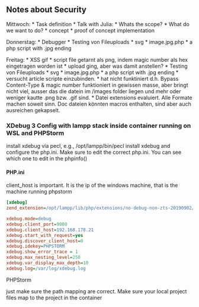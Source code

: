 ## Notes about Security

Mittwoch:
	* Task definition
	* Talk with Julia: 
		* Whats the scope?
		* What do we want to do?
			* concept 
			* proof of concept implementation

Donnerstag: 
	* Debugger
	* Testing von Fileuploads
		* svg
		* image.jpg.php
		* a php script with .jpg ending



Freitag: 
	* XSS gif
	* script file getarnt als png, indem magic number als hex eingetragen worden ist
		* upload ging, aber was damit anstellen?
	* Testing von Fileuploads
		* svg
		* image.jpg.php
		* a php script with .jpg ending
	* versucht article scripte einzubinden.
		* hat nicht funktiniert
	d.h. Bypass Content-Type & magic number funktioniert in gewissen masse, aber bringt nicht viel, ausser das die datein im /images folder liegen und mehr oder weniger kautte .png bzw. .gif sind.
	* Datei extensions evaluiert. Alle Formate machen soweit sinn. Doc dateien könnten macros enthalten, sind aber auch ausreichen gekapselt.
	

### XDebug 3 Config with lampp stack inside container running on WSL and PHPStorm


install xdebug via pecl, e.g., /opt/lampp/bin/pecl install xdebug and configure the php.ini.
Make sure to edit the correct php.ini. You can see which one to edit in the phpinfo()


#### PHP.ini

client_host is important. It is the ip of the windows machine, that is the machine running phpstorm


```ini
[xdebug]
zend_extension=/opt/lampp/lib/php/extensions/no-debug-non-zts-20190902/xdebug.so

xdebug.mode=debug
xdebug.client_port=9000
xdebug.client_host=192.168.178.21
xdebug.start_with_request=yes
xdebug.discover_client_host=0
xdebug.idekey=PHPSTORM
xdebug.show_error_trace = 1
xdebug.max_nesting_level=250
xdebug.var_display_max_depth=10
xdebug.log=/var/log/xdebug.log
```


PHPStorm

just make sure the path mapping are correct. Make sure your local project files map to the project in the container

